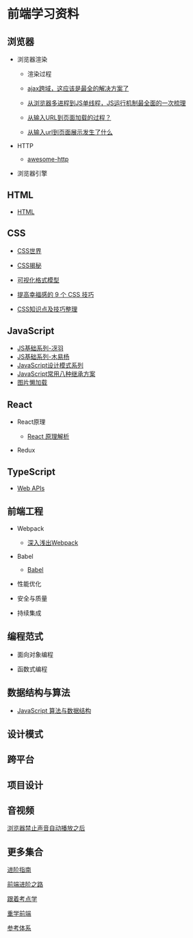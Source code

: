 # 前端学习资料

## 浏览器

  * 浏览器渲染
  
    * 渲染过程
    
    * [ajax跨域，这应该是最全的解决方案了](https://segmentfault.com/a/1190000012469713)

    * [从浏览器多进程到JS单线程，JS运行机制最全面的一次梳理](https://segmentfault.com/a/1190000012925872)

    * [从输入URL到页面加载的过程？](https://segmentfault.com/a/1190000013662126)

    * [从输入url到页面展示发生了什么](https://www.zhiqiang2726.com/2019/08/06/%E9%9D%A2%E8%AF%95%E9%A2%98-%E4%BB%8E%E8%BE%93%E5%85%A5url%E5%88%B0%E9%A1%B5%E9%9D%A2%E5%B1%95%E7%A4%BA%E5%8F%91%E7%94%9F%E4%BA%86%E4%BB%80%E4%B9%88/)
    
  * HTTP
    * [awesome-http](https://github.com/semlinker/awesome-http)
  
  * 浏览器引擎
  
  
## HTML

  * [HTML](https://developer.mozilla.org/zh-CN/docs/Web/HTML)


## CSS
  * [CSS世界](https://book.douban.com/subject/27615777/)

  * [CSS揭秘](https://book.douban.com/subject/26745943/)

  * [可视化格式模型](https://www.zhiqiang2726.com/2019/03/23/CSS-%E5%8F%AF%E8%A7%86%E5%8C%96%E6%A0%BC%E5%BC%8F%E6%A8%A1%E5%9E%8B/)

  * [提高幸福感的 9 个 CSS 技巧](https://juejin.im/post/5cb45a06f265da03474df54e)

  * [CSS知识点及技巧整理](https://juejin.im/post/6844903567707357197)


## JavaScript

 * [JS基础系列-冴羽](https://github.com/mqyqingfeng/Blog)
 * [JS基础系列-木易杨](https://github.com/yygmind/blog)
 * [JavaScript设计模式系列](https://github.com/ZengLingYong/Blog)
 * [JavaScript常用八种继承方案](https://juejin.im/post/5bcb2e295188255c55472db0)
 * [图片懒加载](https://github.com/dwqs/blog/issues/74)
  

## React
  
  * React原理
    * [React 原理解析](https://yuchengkai.cn/react/)
  
  * Redux
  

## TypeScript
  * [Web APIs](https://developer.mozilla.org/en-US/docs/Web/API)


## 前端工程

  * Webpack
    * [深入浅出Webpack](http://webpack.wuhaolin.cn/)
  
  * Babel
    * [Babel](https://www.babeljs.cn/docs/)
  
  * 性能优化
  
  * 安全与质量
  
  * 持续集成
  

## 编程范式

  * 面向对象编程
  
  * 函数式编程

## 数据结构与算法
  
  * [JavaScript 算法与数据结构](https://github.com/trekhleb/javascript-algorithms/blob/master/README.zh-CN.md)

## 设计模式

## 跨平台

## 项目设计


## 音视频
[浏览器禁止声音自动播放之后](https://juejin.im/post/5af7129bf265da0b8262df4c)


## 更多集合
[进阶指南](https://www.cxymsg.com/guide/)

[前端进阶之路](https://yuchengkai.cn/docs/frontend/)

[跟着考点学](https://juejin.im/post/6844903577220349959)

[重学前端](https://time.geekbang.org/column/article/82764)

[参考体系](https://www.processon.com/view/link/5c64d495e4b025fe7c964ca0#map)



